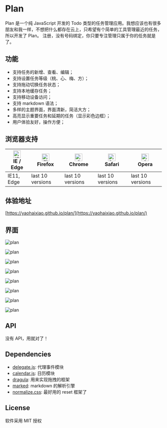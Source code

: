 # Plan

Plan 是一个纯 JavaScript 开发的 Todo 类型的任务管理应用。我想应该也有很多朋友和我一样，不想把什么都存在云上，只希望有个简单的工具管理最近的任务，所以开发了 Plan。 注册，没有号码绑定，你只要专注管理只属于你的任务就是了。

## 功能
- 支持任务的新增、查看、编辑；
- 支持设置任务等级（桃、心、梅、方）；
- 支持拖动切换任务状态；
- 支持本地缓存任务；
- 支持移动设备访问；
- 支持 markdown 语法；
- 多样的主题界面，界面清新，简洁大方；
- 高亮显示重要任务和延期的任务（显示彩色边框）；
- 用户体验友好，操作方便；

## 浏览器支持

| [<img src="https://images.gitee.com/uploads/images/2019/0717/091530_f3ac33a1_379217.png" alt="IE / Edge" width="24px" height="24px" />](https://yaohaixiao.github.io/calendar.js/)</br>IE / Edge | [<img src="https://images.gitee.com/uploads/images/2019/0717/091530_a955e40d_379217.png" alt="Firefox" width="24px" height="24px" />](https://yaohaixiao.github.io/calendar.js/)</br>Firefox | [<img src="https://images.gitee.com/uploads/images/2019/0717/091530_b6702b8d_379217.png" alt="Chrome" width="24px" height="24px" />](https://yaohaixiao.github.io/calendar.js/)</br>Chrome | [<img src="https://images.gitee.com/uploads/images/2019/0717/091532_15c85bfb_379217.png" alt="Safari" width="24px" height="24px" />](https://yaohaixiao.github.io/calendar.js/)</br>Safari | [<img src="https://images.gitee.com/uploads/images/2019/0717/091531_f163e513_379217.png" alt="Opera" width="24px" height="24px" />](https://yaohaixiao.github.io/calendar.js/)</br>Opera |
| --------- | --------- | --------- | --------- | --------- |
| IE11, Edge| last 10 versions| last 10 versions| last 10 versions| last 10 versions

## 体验地址

[https://yaohaixiao.github.io/plan/](https://yaohaixiao.github.io/plan/)

## 界面

![plan](https://yaohaixiao.github.io/plan/images/plan-1.png)

![plan](https://yaohaixiao.github.io/plan/images/plan-2.png)

![plan](https://yaohaixiao.github.io/plan/images/plan-3.png)

![plan](https://yaohaixiao.github.io/plan/images/plan-4.png)

![plan](https://yaohaixiao.github.io/plan/images/plan-5.png)

![plan](https://yaohaixiao.github.io/plan/images/plan-6.png)

![plan](https://yaohaixiao.github.io/plan/images/plan-7.png)

![plan](https://yaohaixiao.github.io/plan/images/plan-8.png)

## API

没有 API，用就对了！

## Dependencies

- [delegate.js](https://github.com/necolas/delegate.js): 代理事件模块
- [calendar.js](https://github.com/yaohaixiao/calendar.js): 日历模块
- [dragula](https://github.com/bevacqua/dragula): 用来实现拖拽的框架
- [marked](https://github.com/markedjs/marked): markdown 的解析引擎
- [normalize.css](https://github.com/necolas/normalize.css): 最好用的 reset 框架了

## License

软件采用 MIT 授权
